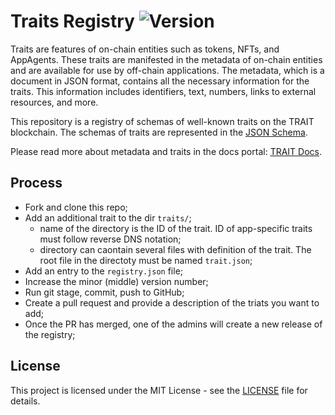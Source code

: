 # Traits Registry ![Version](https://img.shields.io/badge/version-v1.0.0-blue)

Traits are features of on-chain entities such as tokens, NFTs, and AppAgents.
These traits are manifested in the metadata of on-chain entities and are available for use by off-chain applications.
The metadata, which is a document in JSON format, contains all the necessary information for the traits. 
This information includes identifiers, text, numbers, links to external resources, and more.

This repository is a registry of schemas of well-known traits on the TRAIT blockchain.
The schemas of traits are represented in the [JSON Schema](https://json-schema.org/).

Please read more about metadata and traits in the docs portal: [TRAIT Docs](https://docs.trait.tech/blockchain-reference/metadata).

## Process

- Fork and clone this repo;
- Add an additional trait to the dir `traits/`;
  - name of the directory is the ID of the trait. ID of app-specific traits must follow reverse DNS notation;
  - directory can caontain several files with definition of the trait. The root file in the directoty must be named `trait.json`;
- Add an entry to the `registry.json` file;
- Increase the minor (middle) version number;
- Run git stage, commit, push to GitHub;
- Create a pull request and provide a description of the triats you want to add;
- Once the PR has merged, one of the admins will create a new release of the registry;

## License

This project is licensed under the MIT License - see the [LICENSE](LICENSE) file for details.
